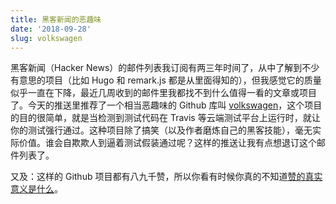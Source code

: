 ```yaml
---
title: 黑客新闻的恶趣味
date: '2018-09-28'
slug: volkswagen
---
```


黑客新闻（Hacker News）的邮件列表我订阅有两三年时间了，从中了解到不少有意思的项目（比如 Hugo 和 remark.js 都是从里面得知的），但我感觉它的质量似乎一直在下降，最近几周收到的邮件里我都找不到什么值得一看的文章或项目了。今天的推送里推荐了一个相当恶趣味的 Github 库叫 [volkswagen](https://github.com/auchenberg/volkswagen)，这个项目的目的很简单，就是当检测到测试代码在 Travis 等云端测试平台上运行时，就让你的测试强行通过。这种项目除了搞笑（以及作者磨炼自己的黑客技能），毫无实际价值。谁会自欺欺人到逼着测试假装通过呢？这样的推送让我有点想退订这个邮件列表了。

又及：这样的 Github 项目都有八九千赞，所以你看有时候你真的不知道[赞的真实意义是什么](/cn/2018/09/pursuit-of-likes/)。
